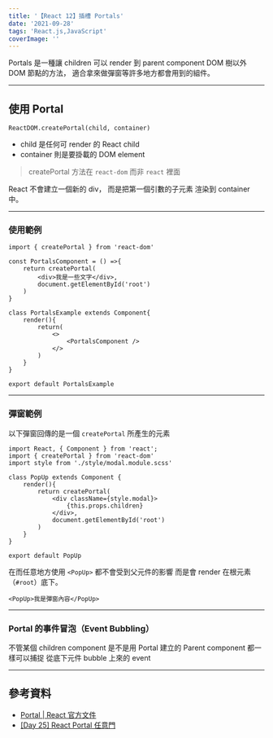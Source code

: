 ```yaml
---
title: '【React 12】插槽 Portals'
date: '2021-09-28'
tags: 'React.js,JavaScript'
coverImage: ''
---
```



Portals 是一種讓 children 可以 render 到
parent component DOM 樹以外 DOM 節點的方法，
適合拿來做彈窗等許多地方都會用到的組件。

---

## 使用 Portal
`ReactDOM.createPortal(child, container)`
- child 是任何可 render 的 React child
- container 則是要掛載的 DOM element
> createPortal 方法在 `react-dom` 而非 `react` 裡面

React 不會建立一個新的 div，
而是把第一個引數的子元素
渲染到 container 中。

---

### 使用範例
```
import { createPortal } from 'react-dom'

const PortalsComponent = () =>{
    return createPortal(
        <div>我是一些文字</div>,
		document.getElementById('root')
    )
}

class PortalsExample extends Component{
    render(){
        return(
            <>
                <PortalsComponent />
            </>
        )
    }
}

export default PortalsExample
```

---

### 彈窗範例
以下彈窗回傳的是一個
`createPortal` 所產生的元素
```
import React, { Component } from 'react';
import { createPortal } from 'react-dom'
import style from './style/modal.module.scss'

class PopUp extends Component {
    render(){
        return createPortal(
            <div className={style.modal}>
                {this.props.children}
            </div>,
            document.getElementById('root')
        )
    }
}

export default PopUp
```

在而任意地方使用 `<PopUp>`
都不會受到父元件的影響
而是會 render 在根元素（`#root`）底下。
```
<PopUp>我是彈窗內容</PopUp>
```

---

### Portal 的事件冒泡（Event Bubbling）
不管某個 children component 是不是用 Portal 建立的
Parent component 都一樣可以捕捉
從底下元件 bubble 上來的 event

---

## 參考資料
- [Portal | React 官方文件](https://zh-hant.reactjs.org/docs/portals.html)
- [[Day 25] React Portal 任意門](https://ithelp.ithome.com.tw/articles/10244055?sc=rss.iron)
